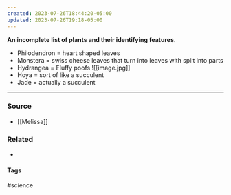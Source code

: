 ```yaml
---
created: 2023-07-26T18:44:20-05:00
updated: 2023-07-26T19:18-05:00
---
```

**An incomplete list of plants and their identifying features**.

- Philodendron = heart shaped leaves
- Monstera = swiss cheese leaves that turn into leaves with split into parts
- Hydrangea = Fluffy poofs
	![[image.jpg]]
- Hoya = sort of like a succulent
- Jade = actually a succulent

---
### Source
- [[Melissa]]

### Related
- 

#### Tags
#science 